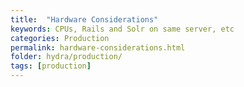 ```yaml
---
title:  "Hardware Considerations"
keywords: CPUs, Rails and Solr on same server, etc
categories: Production
permalink: hardware-considerations.html
folder: hydra/production/
tags: [production]
---
```

